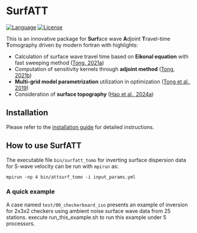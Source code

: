 # SurfATT

[![Language](https://img.shields.io/badge/-Fortran-734f96?logo=fortran&logoColor=white)](https://github.com/topics/fortran)
[![License](https://img.shields.io/github/license/xumi1993/seispy)]()

This is an innovative package for **Surf**ace wave **A**djoint **T**ravel-time **T**omography driven by modern fortran with highlights:

- Calculation of surface wave travel time based on **Eikonal equation** with fast sweeping method ([Tong, 2021a](https://doi.org/10.1029/2021JB021818))
- Computation of sensitivity kernels through **adjoint method** ([Tong, 2021b](https://doi.org/10.1029/2021JB022365))
- **Multi-grid model parametrization** utilization in optimization ([Tong et al., 2019](https://doi.org/10.1093/gji/ggz151))
- Consideration of **surface topography** ([Hao et al., 2024a](https://doi.org/10.1029/2023JB027454))

## Installation

Please refer to the [installation guide](https://surfatt.xumijian.me/installation/dependence.html) for detailed instructions.

## How to use SurfATT
The executable file `bin/surfatt_tomo` for inverting surface dispersion data for S-wave velocity can be run with `mpirun` as:
```
mpirun -np 4 bin/attsurf_tomo -i input_params.yml
```

### A quick example
A case named `test/00_checkerboard_iso` presents an example of inversion for 2x3x2 checkers using ambient noise surface wave data from 25 stations. execute run_this_example.sh to run this example under 5 processors.